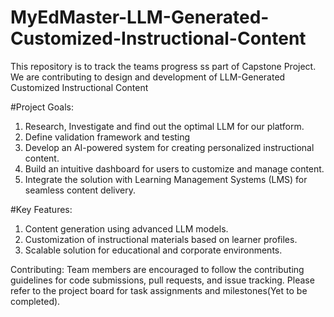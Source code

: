 # MyEdMaster-LLM-Generated-Customized-Instructional-Content
This repository is to track the teams progress ss part of Capstone Project. We are contributing to design and development of LLM-Generated Customized Instructional Content

#Project Goals:
  1.  Research, Investigate and find out the optimal LLM for our platform.
  2.  Define validation framework and testing
  3.  Develop an AI-powered system for creating personalized instructional content.
  4. Build an intuitive dashboard for users to customize and manage content.
  5. Integrate the solution with Learning Management Systems (LMS) for seamless content delivery.

#Key Features:
  1. Content generation using advanced LLM models.
  2. Customization of instructional materials based on learner profiles.
  3. Scalable solution for educational and corporate environments.

Contributing:
Team members are encouraged to follow the contributing guidelines for code submissions, pull requests, and issue tracking. Please refer to the project board for task assignments and milestones(Yet to be completed).
